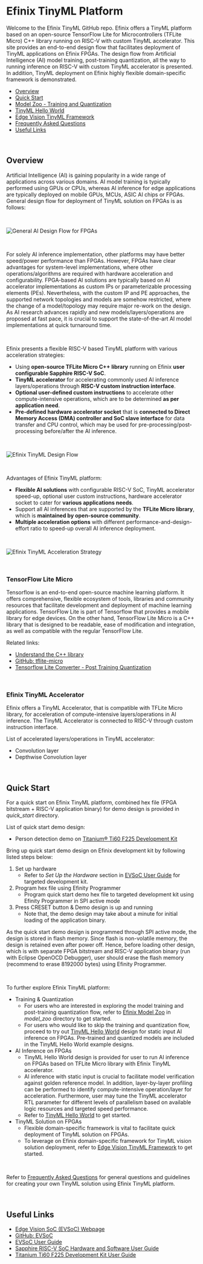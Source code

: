 # Efinix TinyML Platform

Welcome to the Efinix TinyML GitHub repo. Efinix offers a TinyML platform based on an open-source TensorFlow Lite for Microcontrollers (TFLite Micro) C++ library running on RISC-V with custom TinyML accelerator. This site provides an end-to-end design flow that facilitates deployment of TinyML applications on Efinix FPGAs. The design flow from Artificial Intelligence (AI) model training, post-training quantization, all the way to running inference on RISC-V with custom TinyML accelerator is presented. In addition, TinyML deployment on Efinix highly flexible domain-specific framework is demonstrated.

- [Overview](#overview)
- [Quick Start](#quick-start)
- [Model Zoo - Training and Quantization](model_zoo/README.md)
- [TinyML Hello World](docs/tinyml_hello_world.md)
- [Edge Vision TinyML Framework](docs/tinyml_vision.md)
- [Frequently Asked Questions](docs/faq.md)
- [Useful Links](#useful-links)

<br />

## Overview

Artificial Intelligence (AI) is gaining popularity in a wide range of applications across various domains. AI model training is typically performed using GPUs or CPUs, whereas AI inference for edge applications are typically deployed on mobile GPUs, MCUs, ASIC AI chips or FPGAs. General design flow for deployment of TinyML solution on FPGAs is as follows:

<br />

![](docs/general_ai_flow.png "General AI Design Flow for FPGAs")

<br />

For solely AI inference implementation, other platforms may have better speed/power performance than FPGAs. However, FPGAs have clear advantages for system-level implementations, where other operations/algorithms are required with hardware acceleration and configurability. FPGA-based AI solutions are typically based on AI accelerator implementations as custom IPs or parameterizable processing elements (PEs). Nevertheless, with the custom IP and PE approaches, the supported network topologies and models are somehow restricted, where the change of a model/topology may require major re-work on the design. As AI research advances rapidly and new models/layers/operations are proposed at fast pace, it is crucial to support the state-of-the-art AI model implementations at quick turnaround time.

<br />

Efinix presents a flexible RISC-V based TinyML platform with various acceleration strategies:
- Using **open-source TFLite Micro C++ library** running on Efinix **user configurable Sapphire RISC-V SoC**.
- **TinyML accelerator** for accelerating commonly used AI inference layers/operations through **RISC-V custom instruction interface**.
- **Optional user-defined custom instructions** to accelerate other compute-intensive operations, which are to be determined **as per application need**.
- **Pre-defined hardware accelerator socket** that is **connected to Direct Memory Access (DMA) controller and SoC slave interface** for data transfer and CPU control, which may be used for pre-processing/post-processing before/after the AI inference.

<br />

![](docs/efinix_tinyml_design_flow.png "Efinix TinyML Design Flow")

<br />

Advantages of Efinix TinyML platform:
- **Flexible AI solutions** with configurable RISC-V SoC, TinyML accelerator speed-up, optional user custom instructions, hardware accelerator socket to cater for **various applications needs**.
- Support all AI inferences that are supported by the **TFLite Micro library**, which is **maintained by open-source community**.
- **Multiple acceleration options** with different performance-and-design-effort ratio to speed-up overall AI inference deployment.

<br />

![](docs/accel_strategy.png "Efinix TinyML Acceleration Strategy")

<br />

### TensorFlow Lite Micro
Tensorflow is an end-to-end open-source machine learning platform. It offers comprehensive, flexible ecosystem of tools, libraries and community resources that facilitate development and deployment of machine learning applications. TensorFlow Lite is part of Tensorflow that provides a mobile library for edge devices. On the other hand, TensorFlow Lite Micro is a C++ library that is designed to be readable, ease of modification and integration, as well as compatible with the regular TensorFlow Lite.

Related links:
- [Understand the C++ library](https://www.tensorflow.org/lite/microcontrollers/library)
- [GitHub: tflite-micro](https://github.com/tensorflow/tflite-micro)
- [Tensorflow Lite Converter - Post Training Quantization](https://www.tensorflow.org/lite/performance/post_training_quantization)

<br />

### Efinix TinyML Accelerator
Efinix offers a TinyML Accelerator, that is compatible with TFLite Micro library, for acceleration of compute-intensive layers/operations in AI inference. The TinyML Accelerator is connected to RISC-V through custom instruction interface.

List of accelerated layers/operations in TinyML accelerator:
- Convolution layer
- Depthwise Convolution layer

<br />

## Quick Start
For a quick start on Efinix TinyML platform, combined hex file (FPGA bitstream + RISC-V application binary) for demo design is provided in *quick_start* directory.

List of quick start demo design:
- Person detection demo on [Titanium® Ti60 F225 Development Kit](https://www.efinixinc.com/products-devkits-titaniumti60f225.html)

Bring up quick start demo design on Efinix development kit by following listed steps below:
1. Set up hardware
   - Refer to *Set Up the Hardware* section in [EVSoC User Guide](https://www.efinixinc.com/support/docsdl.php?s=ef&pn=UG-EVSOC) for targeted development kit.
2. Program hex file using Efinity Programmer
   - Program quick start demo hex file to targeted development kit using Efinity Programmer in SPI active mode
3. Press CRESET button & Demo design is up and running
   - Note that, the demo design may take about a minute for initial loading of the application binary.

As the quick start demo design is programmed through SPI active mode, the design is stored in flash memory. Since flash is non-volatile memory, the design is retained even after power off. Hence, before loading other design, which is with separate FPGA bitstream and RISC-V application binary (run with Eclipse OpenOCD Debugger), user should erase the flash memory (recommend to erase 8192000 bytes) using Efinity Programmer.

<br />

To further explore Efinix TinyML platform:
- Training & Quantization
   - For users who are interested in exploring the model training and post-training quantization flow, refer to [Efinix Model Zoo](model_zoo/README.md) in *model_zoo* directory to get started.
   - For users who would like to skip the training and quantization flow, proceed to try out [TinyML Hello World](docs/tinyml_hello_world.md) design for static input AI inference on FPGAs. Pre-trained and quantized models are included in the TinyML Hello World example designs.
- AI Inference on FPGAs
   - TinyML Hello World design is provided for user to run AI inference on FPGAs based on TFLite Micro library with Efinix TinyML accelerator.
   - AI inference with static input is crucial to facilitate model verification against golden reference model. In addition, layer-by-layer profiling can be performed to identify compute-intensive operation/layer for acceleration. Furthermore, user may tune the TinyML accelerator RTL parameter for different levels of parallelism based on available logic resources and targeted speed performance.
   - Refer to [TinyML Hello World](docs/tinyml_hello_world.md) to get started.
- TinyML Solution on FPGAs
   - Flexible domain-specific framework is vital to facilitate quick deployment of TinyML solution on FPGAs.
   - To leverage on Efinix domain-specific framework for TinyML vision solution deployment, refer to [Edge Vision TinyML Framework](docs/tinyml_vision.md) to get started.

<br />

Refer to [Frequently Asked Questions](docs/faq.md) for general questions and guidelines for creating your own TinyML solution using Efinix TinyML platform.

<br />

## Useful Links

- [Edge Vision SoC (EVSoC) Webpage](https://www.efinixinc.com/edge-vision-soc.html)
- [GitHub: EVSoC](https://github.com/Efinix-Inc/evsoc)
- [EVSoC User Guide](https://www.efinixinc.com/support/docsdl.php?s=ef&pn=UG-EVSOC)
- [Sapphire RISC-V SoC Hardware and Software User Guide](https://www.efinixinc.com/support/docsdl.php?s=ef&pn=SAPPHIREUG)
- [Titanium Ti60 F225 Development Kit User Guide](https://www.efinixinc.com/support/docsdl.php?s=ef&pn=Ti60F225-DK-UG)
